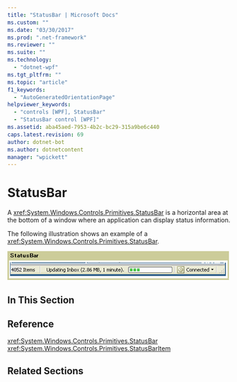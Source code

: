 ```yaml
---
title: "StatusBar | Microsoft Docs"
ms.custom: ""
ms.date: "03/30/2017"
ms.prod: ".net-framework"
ms.reviewer: ""
ms.suite: ""
ms.technology: 
  - "dotnet-wpf"
ms.tgt_pltfrm: ""
ms.topic: "article"
f1_keywords: 
  - "AutoGeneratedOrientationPage"
helpviewer_keywords: 
  - "controls [WPF], StatusBar"
  - "StatusBar control [WPF]"
ms.assetid: aba45aed-7953-4b2c-bc29-315a9be6c440
caps.latest.revision: 69
author: dotnet-bot
ms.author: dotnetcontent
manager: "wpickett"
---
```

# StatusBar
A <xref:System.Windows.Controls.Primitives.StatusBar> is a horizontal area at the bottom of a window where an application can display status information.  
  
 The following illustration shows an example of a <xref:System.Windows.Controls.Primitives.StatusBar>.  
  
 ![Status bar](../../../../docs/framework/wpf/controls/media/ss-ctl-statusbar.GIF "SS_CTL_statusbar")  
  
## In This Section  
  
## Reference  
 <xref:System.Windows.Controls.Primitives.StatusBar>  
  <xref:System.Windows.Controls.Primitives.StatusBarItem>  
  
## Related Sections